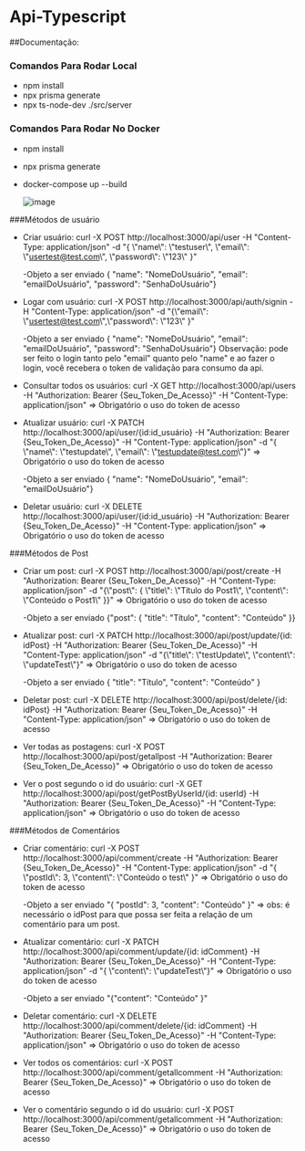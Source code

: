 # Api-Typescript

##Documentação: 

### Comandos Para Rodar Local
* npm install
* npx prisma generate
* npx ts-node-dev ./src/server

### Comandos Para Rodar No Docker
* npm install
* npx prisma generate
* docker-compose up --build

  ![image](https://github.com/Ecxpectro/Api-Typescript/assets/93262391/07dd0dcf-f154-422e-83d7-b0971f2a8ab1)


###Métodos de usuário

* Criar usuário: curl -X POST http://localhost:3000/api/user -H "Content-Type: application/json" -d "{ \\\"name\\\": \\\"testuser\\\", \\\"email\\\": \\\"usertest@test.com\\\", \\\"password\\\": \\\"123\\\" }"

   -Objeto a ser enviado { "name": "NomeDoUsuário", "email": "emailDoUsuário", "password": "SenhaDoUsuário"}

* Logar com usuário: curl -X POST http://localhost:3000/api/auth/signin -H "Content-Type: application/json" -d "{\\\"email\\\": \\\"usertest@test.com\\\",\\\"password\\\": \\\"123\\\"  }"

  -Objeto a ser enviado { "name": "NomeDoUsuário", "email": "emailDoUsuário", "password": "SenhaDoUsuário"} Observação: pode ser feito o login tanto pelo "email" quanto pelo "name" e ao fazer o login, você recebera o token de validação para consumo da api.

* Consultar todos os usuários: curl -X GET http://localhost:3000/api/users -H "Authorization: Bearer {Seu_Token_De_Acesso}" -H "Content-Type: application/json" => Obrigatório o uso do token de acesso

* Atualizar usuário: curl -X PATCH http://localhost:3000/api/user/{id:id_usuário} -H "Authorization: Bearer {Seu_Token_De_Acesso}" -H "Content-Type: application/json" -d "{ \\\"name\\\": \\\"testupdate\\\", \\\"email\\\": \\\"testupdate@test.com\\\"}" => Obrigatório o uso do token de acesso

  -Objeto a ser enviado { "name": "NomeDoUsuário", "email": "emailDoUsuário"}

* Deletar usuário: curl -X DELETE http://localhost:3000/api/user/{id:id_usuário} -H "Authorization: Bearer {Seu_Token_De_Acesso}" -H "Content-Type: application/json" => Obrigatório o uso do token de acesso

###Métodos de Post

* Criar um post: curl -X POST http://localhost:3000/api/post/create -H "Authorization: Bearer {Seu_Token_De_Acesso}" -H "Content-Type: application/json" -d "{\\\"post\\\": { \\\"title\\\": \\\"Título do Post1\\\", \\\"content\\\": \\\"Conteúdo o Post1\\\" }}" => Obrigatório o uso do token de acesso

  -Objeto a ser enviado {"post": { "title": "Título", "content": "Conteúdo" }}

* Atualizar post: curl -X PATCH http://localhost:3000/api/post/update/{id: idPost} -H "Authorization: Bearer {Seu_Token_De_Acesso}" -H "Content-Type: application/json" -d "{\\\"title\\\": \\\"testUpdate\\\", \\\"content\\\": \\\"updateTest\\\"}" => Obrigatório o uso do token de acesso

  -Objeto a ser enviado { "title": "Título", "content": "Conteúdo" }

* Deletar post: curl -X DELETE http://localhost:3000/api/post/delete/{id: idPost} -H "Authorization: Bearer {Seu_Token_De_Acesso}" -H "Content-Type: application/json" => Obrigatório o uso do token de acesso

* Ver todas as postagens: curl -X POST http://localhost:3000/api/post/getallpost -H "Authorization: Bearer {Seu_Token_De_Acesso}" => Obrigatório o uso do token de acesso

* Ver o post segundo o id do usuário: curl -X GET http://localhost:3000/api/post/getPostByUserId/{id: userId} -H "Authorization: Bearer {Seu_Token_De_Acesso}" -H "Content-Type: application/json" => Obrigatório o uso do token de acesso

###Métodos de Comentários

* Criar comentário: curl -X POST http://localhost:3000/api/comment/create -H "Authorization: Bearer {Seu_Token_De_Acesso}" -H "Content-Type: application/json" -d "{ \\\"postId\\\": 3, \\\"content\\\": \\\"Conteúdo o test\\\" }" => Obrigatório o uso do token de acesso

  -Objeto a ser enviado "{ "postId": 3, "content": "Conteúdo" }" => obs: é necessário o idPost para que possa ser feita a relação de um comentário para um post.

* Atualizar comentário: curl -X PATCH http://localhost:3000/api/comment/update/{id: idComment} -H "Authorization: Bearer {Seu_Token_De_Acesso}" -H "Content-Type: application/json" -d "{ \\\"content\\\": \\\"updateTest\\\"}" => Obrigatório o uso do token de acesso

   -Objeto a ser enviado "{"content": "Conteúdo" }"

* Deletar comentário: curl -X DELETE http://localhost:3000/api/comment/delete/{id: idComment} -H "Authorization: Bearer {Seu_Token_De_Acesso}" -H "Content-Type: application/json" => Obrigatório o uso do token de acesso

* Ver todos os comentários: curl -X POST http://localhost:3000/api/comment/getallcomment -H "Authorization: Bearer {Seu_Token_De_Acesso}" => Obrigatório o uso do token de acesso

* Ver o comentário segundo o id do usuário: curl -X POST http://localhost:3000/api/comment/getallcomment -H "Authorization: Bearer {Seu_Token_De_Acesso}" => Obrigatório o uso do token de acesso
